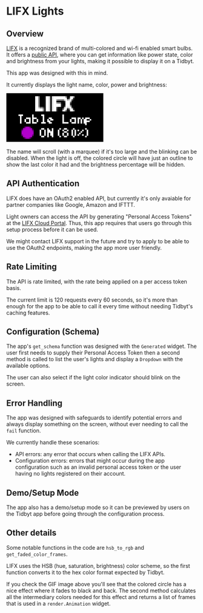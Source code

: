 # LIFX Lights

## Overview

[LIFX](https://www.lifx.com) is a recognized brand of multi-colored and wi-fi enabled smart bulbs. It offers a [public API](https://api.developer.lifx.com/reference/introduction), where you can get information like power state, color and brightness from your lights, making it possible to display it on a Tidbyt.

This app was designed with this in mind.

It currently displays the light name, color, power and brightness:

![app](lifx_lights.gif)

The name will scroll (with a marquee) if it's too large and the blinking can be disabled. When the light is off, the colored circle will have just an outline to show the last color it had and the brightness percentage will be hidden.

## API Authentication

LIFX does have an OAuth2 enabled API, but currently it's only avaiable for partner companies like Google, Amazon and IFTTT.

Light owners can access the API by generating "Personal Access Tokens" at the [LIFX Cloud Portal](https://cloud.lifx.com). Thus, this app requires that users go through this setup process before it can be used.

We might contact LIFX support in the future and try to apply to be able to use the OAuth2 endpoints, making the app more user friendly.

## Rate Limiting

The API is rate limited, with the rate being applied on a per access token basis.

The current limit is 120 requests every 60 seconds, so it's more than enough for the app to be able to call it every time without needing Tidbyt's caching features.

## Configuration (Schema)

The app's `get_schema` function was designed with the `Generated` widget. The user first needs to supply their Personal Access Token then a second method is called to list the user's lights and display a `Dropdown` with the available options.

The user can also select if the light color indicator should blink on the screen.

## Error Handling

The app was designed with safeguards to identify potential errors and always display something on the screen, without ever needing to call the `fail` function.

We currently handle these scenarios:

- API errors: any error that occurs when calling the LIFX APIs.
- Configuration errors: errors that might occur during the app configuration such as an invalid personal access token or the user having no lights registered on their account.

## Demo/Setup Mode

The app also has a demo/setup mode so it can be previewed by users on the Tidbyt app before going through the configuration process.

## Other details

Some notable functions in the code are `hsb_to_rgb` and `get_faded_color_frames`.

LIFX uses the HSB (hue, saturation, brightness) color scheme, so the first function converts it to the hex color format expected by Tidbyt.

If you check the GIF image above you'll see that the colored circle has a nice effect where it fades to black and back. The second method calculates all the intermediary colors needed for this effect and returns a list of frames that is used in a `render.Animation` widget.
